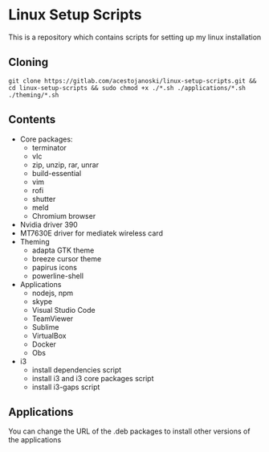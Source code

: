 # Linux Setup Scripts

This is a repository which contains scripts for setting up my linux installation

## Cloning
`
git clone https://gitlab.com/acestojanoski/linux-setup-scripts.git && cd linux-setup-scripts && sudo chmod +x ./*.sh ./applications/*.sh ./theming/*.sh
`
## Contents

*   Core packages:
    - terminator
    - vlc
    - zip, unzip, rar, unrar
    - build-essential
    - vim 
    - rofi
    - shutter
    - meld
    - Chromium browser
*   Nvidia driver 390
*   MT7630E driver for mediatek wireless card
*   Theming
    - adapta GTK theme
    - breeze cursor theme
    - papirus icons
    - powerline-shell
*   Applications
    - nodejs, npm
    - skype
    - Visual Studio Code
    - TeamViewer
    - Sublime
    - VirtualBox
    - Docker
    - Obs
*   i3
    - install dependencies script
    - install i3 and i3 core packages script
    - install i3-gaps script

## Applications

You can change the URL of the .deb packages to install other versions of the applications
